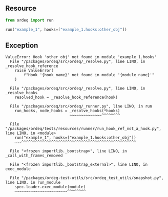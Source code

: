 ## Resource

```python
from ordeq import run

run("example_1", hooks=["example_1.hooks:other_obj"])

```

## Exception

```text
ValueError: Hook 'other_obj' not found in module 'example_1.hooks'
  File "/packages/ordeq/src/ordeq/_resolve.py", line LINO, in _resolve_hook_reference
    raise ValueError(
        f"Hook '{hook_name}' not found in module '{module_name}'"
    )

  File "/packages/ordeq/src/ordeq/_resolve.py", line LINO, in _resolve_hooks
    resolved_hook = _resolve_hook_reference(hook)

  File "/packages/ordeq/src/ordeq/_runner.py", line LINO, in run
    run_hooks, node_hooks = _resolve_hooks(*hooks)
                            ~~~~~~~~~~~~~~^^^^^^^^

  File "/packages/ordeq/tests/resources/runner/run_hook_ref_not_a_hook.py", line LINO, in <module>
    run("example_1", hooks=["example_1.hooks:other_obj"])
    ~~~^^^^^^^^^^^^^^^^^^^^^^^^^^^^^^^^^^^^^^^^^^^^^^^^^^

  File "<frozen importlib._bootstrap>", line LINO, in _call_with_frames_removed

  File "<frozen importlib._bootstrap_external>", line LINO, in exec_module

  File "/packages/ordeq-test-utils/src/ordeq_test_utils/snapshot.py", line LINO, in run_module
    spec.loader.exec_module(module)
    ~~~~~~~~~~~~~~~~~~~~~~~^^^^^^^^

```